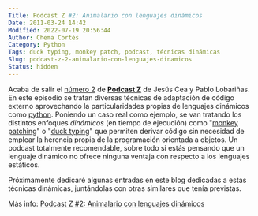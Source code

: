 ```yaml
---
Title: Podcast Z #2: Animalario con lenguajes dinámicos
Date: 2011-03-24 14:42
Modified: 2022-07-19 20:56:44
Author: Chema Cortés
Category: Python
Tags: duck typing, monkey patch, podcast, técnicas dinámicas
Slug: podcast-z-2-animalario-con-lenguajes-dinamicos
Status: hidden
---
```


Acaba de salir el [número 2][1] de **[Podcast Z][2]** de Jesús Cea y
Pablo Lobariñas. En este episodio se tratan diversas técnicas de
adaptación de código externo aprovechando la particularidades propias de
lenguajes dinámicos como [python][]. Poniendo un caso real como ejemplo,
se van tratando los distintos enfoques *dinámicos* (en tiempo de
ejecución) como "[monkey patching][3]" o "[duck typing][4]" que permiten
derivar código sin necesidad de emplear la herencia propia de la
programación orientada a objetos. Un podcast totalmente recomendable,
sobre todo si estás pensando que un lenguaje dinámico no ofrece ninguna
ventaja con respecto a los lenguajes estáticos.

Próximamente dedicaré algunas entradas en este blog dedicadas a estas
técnicas dinámicas, juntándolas con otras similares que tenía previstas.

Más info: [Podcast Z #2: Animalario con lenguajes dinámicos][1]

[1]: http://podcast.jcea.es/podcastz/2 "Animalario con lenguajes dinámicos"
[2]: http://podcast.jcea.es/podcastz
[python]: http://www.python.org
[3]: http://en.wikipedia.org/wiki/Monkey\_patch
[4]: http://en.wikipedia.org/wiki/Duck\_typing

